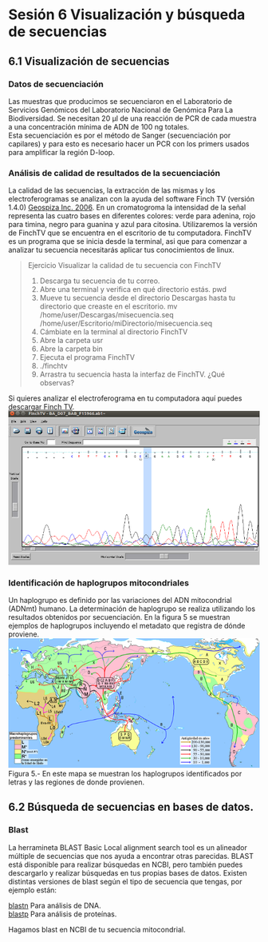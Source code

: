 # Sesión 6 Visualización y búsqueda de secuencias  

## 6.1 Visualización de secuencias  
### Datos de secuenciación  
Las muestras que producimos se secuenciaron en el Laboratorio de Servicios Genómicos del Laboratorio Nacional de Genómica Para La Biodiversidad. Se necesitan 20 µl de una reacción de PCR de cada muestra a una concentración mínima de ADN de 100 ng  totales.   
Esta secuenciación es por el método de Sanger (secuenciación por capilares) y para esto es necesario hacer un PCR con los primers usados para amplificar la región D-loop.  

### Análisis de calidad de resultados de la secuenciación   

La calidad de las secuencias, la extracción de las mismas y los electroferogramas se analizan con la ayuda del software Finch TV (versión 1.4.0) [Geospiza Inc. 2006](http://informatics.perkinelmer.com/Support/SupportNews/details/?SupportNews=124). En un cromatogroma la intensidad de la señal representa las cuatro bases en diferentes colores: verde para adenina, rojo para timina, negro para guanina y azul para citosina. Utilizaremos la versión de FinchTV que se encuentra en el escritorio de tu computadora. FinchTV es un programa que se inicia desde la terminal, asi que para comenzar a analizar tu secuencia necesitarás aplicar tus conocimientos de linux.  
  
    
>Ejercicio Visualizar la calidad de tu secuencia con FinchTV  
> 1. Descarga tu secuencia de tu correo.  
> 2. Abre una terminal y verifica en qué directorio estás.
> pwd  
> 3. Mueve tu secuencia desde el directorio Descargas hasta tu directorio que creaste en el escritorio. 
>   mv /home/user/Descargas/misecuencia.seq /home/user/Escritorio/miDirectorio/misecuencia.seq  
> 4. Cámbiate en la terminal al directorio FinchTV    
> 5. Abre la carpeta usr
> 6. Abre la carpeta bin
> 7. Ejecuta el programa FinchTV  
> 8. ./finchtv  
> 9. Arrastra tu secuencia hasta la interfaz de FinchTV. ¿Qué observas?  

Si quieres analizar el electroferograma en tu computadora aquí puedes [descargar Finch TV](https://slackware.pkgs.org/14.1/slackonly-x86_64/finchtv-1.3.1-i386-1_slack.txz.html).  
![FinchTV](Finchtv.png)   

### Identificación de haplogrupos mitocondriales   
Un haplogrupo es definido por las variaciones del ADN mitocondrial (ADNmt) humano. La determinación de haplogrupo se realiza utilizando los resultados obtenidos por secuenciación. En la figura 5 se muestran ejemplos de haplogrupos incluyendo el metadato que registra de dónde proviene.  
![Figura5](Figura5.png)   
Figura 5.- En este mapa se muestran los haplogrupos identificados por letras y las regiones de donde provienen.  

## 6.2 Búsqueda de secuencias en bases de datos.    
### Blast  
La herramineta BLAST Basic Local alignment search tool es un alineador múltiple de secuencias que nos ayuda a encontrar otras parecidas. BLAST está disponible para realizar búsquedas en NCBI, pero también puedes descargarlo y realizar búsquedas en tus propias bases de datos. Existen distintas versiones de blast según el tipo de secuencia que tengas, por ejemplo están: 
  
[blastn](https://blast.ncbi.nlm.nih.gov/Blast.cgi?PAGE_TYPE=BlastSearch)  Para análisis de DNA.    
[blastp](https://blast.ncbi.nlm.nih.gov/Blast.cgi?PAGE=Proteins)  Para análisis de proteínas.  

Hagamos blast en NCBI de tu secuencia mitocondrial.  
